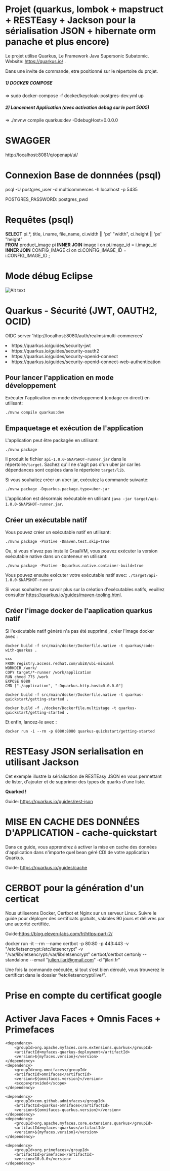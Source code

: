 # Projet (quarkus, lombok + mapstruct + RESTEasy + Jackson pour la sérialisation JSON + hibernate orm panache et plus encore)

Le projet utilise Quarkus, Le Framework Java Supersonic Subatomic. <br />
Website: https://quarkus.io/ . <br />

Dans une invite de commande, etre positionné sur le répertoire du projet.

##### 1) DOCKER COMPOSE  

=> sudo docker-compose -f docker/keycloak-postgres-dev.yml up
    
##### 2) Lancement Application (avec activation debug sur le port 5005)

=> ./mvnw compile quarkus:dev -DdebugHost=0.0.0.0 

# SWAGGER 

http://localhost:8081/q/openapi/ui/

# Connexion Base de donnnées (psql)

psql -U postgres_user -d multicommerces -h localhost -p 5435


POSTGRES_PASSWORD: postgres_pwd

# Requêtes (psql)
<b>SELECT</b> pi.*, title, i.name, file_name, ci.width || 'px' "width", ci.height || 'px' "height" <br />
<b>FROM</b> product_image pi <b>INNER JOIN</b> image i on pi.image_id = i.image_id <br />
   <b>INNER JOIN</b> CONFIG_IMAGE ci on ci.CONFIG_IMAGE_ID = i.CONFIG_IMAGE_ID ;
 

# Mode débug Eclipse

 ![Alt text](readme/debug.png?raw=true "Title") 

# Quarkus - Sécurité (JWT, OAUTH2, OCID)

OIDC server 'http://localhost:8080/auth/realms/multi-commerces' 
<li>https://quarkus.io/guides/security-jwt
<li>https://quarkus.io/guides/security-oauth2
<li>https://quarkus.io/guides/security-openid-connect
<li>https://quarkus.io/guides/security-openid-connect-web-authentication


## Pour lancer l'application en mode développement

Exécuter l'application en mode développement (codage en direct) en utilisant:

```shell script
./mvnw compile quarkus:dev
```

## Empaquetage et exécution de l'application

L'application peut être packagée en utilisant:

```shell script
./mvnw package
```
Il produit le fichier `api-1.0.0-SNAPSHOT-runner.jar` dans le répertoire`/target`.
Sachez qu'il ne s'agit pas d'un uber jar car les dépendances sont copiées dans le répertoire `target/lib`.

Si vous souhaitez créer un uber jar, exécutez la commande suivante:

```shell script
./mvnw package -Dquarkus.package.type=uber-jar
```

L'application est désormais exécutable en utilisant `java -jar target/api-1.0.0-SNAPSHOT-runner.jar`.

## Créer un exécutable natif

Vous pouvez créer un exécutable natif en utilisant:

```shell script
./mvnw package -Pnative -Dmaven.test.skip=true
```

Ou, si vous n'avez pas installé GraalVM, vous pouvez exécuter la version exécutable native dans un conteneur en utilisant:

```shell script
./mvnw package -Pnative -Dquarkus.native.container-build=true
```

Vous pouvez ensuite exécuter votre exécutable natif avec: `./target/api-1.0.0-SNAPSHOT-runner`

Si vous souhaitez en savoir plus sur la création d'exécutables natifs, veuillez consulter 
https://quarkus.io/guides/maven-tooling.html.

## Créer l'image docker de l'aaplication quarkus natif

Si l'exécutable natif généré n'a pas été supprimé , créer l'image docker avec :

```
docker build -f src/main/docker/Dockerfile.native -t quarkus/code-with-quarkus .

>>>
FROM registry.access.redhat.com/ubi8/ubi-minimal
WORKDIR /work/
COPY target/*-runner /work/application
RUN chmod 775 /work
EXPOSE 8080
CMD ["./application", "-Dquarkus.http.host=0.0.0.0"]
```


```
docker build -f src/main/docker/Dockerfile.native -t quarkus-quickstart/getting-started .

docker build -f ./docker/Dockerfile.multistage -t quarkus-quickstart/getting-started .
```

Et enfin, lancez-le avec :

```
docker run -i --rm -p 8080:8080 quarkus-quickstart/getting-started
```




# RESTEasy JSON serialisation en utilisant Jackson

<p>Cet exemple illustre la sérialisation de RESTEasy JSON en vous permettant de lister, d'ajouter et de supprimer des types de quarks d'une liste. </p>
<p><b>Quarked !</b> </p>

Guide: https://quarkus.io/guides/rest-json

# MISE EN CACHE DES DONNÉES D'APPLICATION - cache-quickstart

Dans ce guide, vous apprendrez à activer la mise en cache des données d'application dans n'importe quel bean géré CDI de votre application Quarkus.

Guide: https://quarkus.io/guides/cache

# CERBOT pour la génération d'un certicat 

Nous utiliserons Docker, Certbot et Nginx sur un serveur Linux.
Suivre le guide pour déployer des certificats gratuits, valables 90 jours et délivrés par une autorité certifiée.

Guide:https://blog.eleven-labs.com/fr/https-part-2/

docker run -it --rm --name certbot -p 80:80 -p 443:443 -v "/etc/letsencrypt:/etc/letsencrypt" -v "/var/lib/letsencrypt:/var/lib/letsencrypt" certbot/certbot certonly --standalone --email "julien.ilari@gmail.com" -d "jilari.fr"

Une fois la commande exécutée, si tout s’est bien déroulé, vous trouverez le certificat dans le dossier 
“/etc/letsencrypt/live/”.

# Prise en compte du certificat google


# Activer Java Faces + Omnis Faces + Primefaces

	<dependency>
		<groupId>org.apache.myfaces.core.extensions.quarkus</groupId>
		<artifactId>myfaces-quarkus-deployment</artifactId>
		<version>${myfaces.version}</version>
	</dependency>
	<dependency>
		<groupId>org.omnifaces</groupId>
		<artifactId>omnifaces</artifactId>
		<version>${omnifaces.version}</version>
		<scope>provided</scope>
	</dependency>

	<dependency>
		<groupId>com.github.adminfaces</groupId>
		<artifactId>quarkus-omnifaces</artifactId>
		<version>${omnifaces-quarkus.version}</version>
	</dependency>
	<dependency>
		<groupId>org.apache.myfaces.core.extensions.quarkus</groupId>
		<artifactId>myfaces-quarkus</artifactId>
		<version>${myfaces.version}</version>
	</dependency>
	
	<dependency>
		<groupId>org.primefaces</groupId>
		<artifactId>primefaces</artifactId>
		<version>10.0.0</version>
	</dependency>

		

